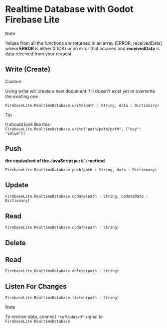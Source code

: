 # Realtime Database with Godot Firebase Lite

> [!NOTE]
> Values from all the functions are returned in an array [ERROR, receivedData] where **ERROR** is either 0 (OK) or an error that occured and **receivedData** is data received from your request

## Write (Create)
> [!CAUTION]
> Using write will create a new document if it doesn't exist yet or overwrite the existing one
```GDScript
FirebaseLite.RealtimeDatabase.write(path : String, data : Dictionary)
```
> [!TIP]
> It should look like this: ```FirebaseLite.RealtimeDatabase.write("path/path/path", {"key": "value"})```

## Push
**the equivalent of the JavaScript ```push()``` method**
```GDScript
FirebaseLite.RealtimeDatabase.push(path : String, data : Dictionary)
```

## Update
```GDScript
FirebaseLite.RealtimeDatabase.update(path : String, updateData : Dictionary)
```

## Read
```GDScript
FirebaseLite.RealtimeDatabase.update(path : String)
```

## Delete
## Read
```GDScript
FirebaseLite.RealtimeDatabase.delete(path : String)
```

## Listen For Changes
```GDScript
FirebaseLite.RealtimeDatabase.listen(path : String)
```
> [!NOTE]
> To receive data, connect ```"refUpdated"``` signal to ```FirebaseLite.RealtimeDatabase```
